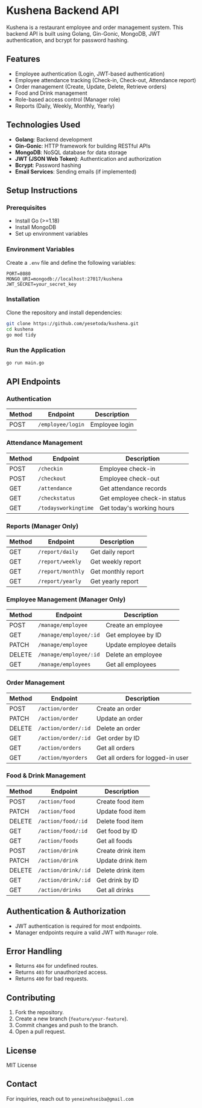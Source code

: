 # Kushena Backend API

Kushena is a restaurant employee and order management system. This backend API is built using Golang, Gin-Gonic, MongoDB, JWT authentication, and bcrypt for password hashing.

## Features
- Employee authentication (Login, JWT-based authentication)
- Employee attendance tracking (Check-in, Check-out, Attendance report)
- Order management (Create, Update, Delete, Retrieve orders)
- Food and Drink management
- Role-based access control (Manager role)
- Reports (Daily, Weekly, Monthly, Yearly)

## Technologies Used
- **Golang**: Backend development
- **Gin-Gonic**: HTTP framework for building RESTful APIs
- **MongoDB**: NoSQL database for data storage
- **JWT (JSON Web Token)**: Authentication and authorization
- **Bcrypt**: Password hashing
- **Email Services**: Sending emails (if implemented)

## Setup Instructions

### Prerequisites
- Install Go (>=1.18)
- Install MongoDB
- Set up environment variables

### Environment Variables
Create a `.env` file and define the following variables:
```env
PORT=8080
MONGO_URI=mongodb://localhost:27017/kushena
JWT_SECRET=your_secret_key
```

### Installation
Clone the repository and install dependencies:
```sh
git clone https://github.com/yesetoda/kushena.git
cd kushena
go mod tidy
```

### Run the Application
```sh
go run main.go
```

## API Endpoints

### Authentication
| Method | Endpoint            | Description |
|--------|--------------------|-------------|
| POST   | `/employee/login`  | Employee login |

### Attendance Management
| Method | Endpoint              | Description |
|--------|----------------------|-------------|
| POST   | `/checkin`           | Employee check-in |
| POST   | `/checkout`          | Employee check-out |
| GET    | `/attendance`        | Get attendance records |
| GET    | `/checkstatus`       | Get employee check-in status |
| GET    | `/todaysworkingtime` | Get today's working hours |

### Reports (Manager Only)
| Method | Endpoint    | Description |
|--------|------------|-------------|
| GET    | `/report/daily`   | Get daily report |
| GET    | `/report/weekly`  | Get weekly report |
| GET    | `/report/monthly` | Get monthly report |
| GET    | `/report/yearly`  | Get yearly report |

### Employee Management (Manager Only)
| Method | Endpoint                  | Description |
|--------|--------------------------|-------------|
| POST   | `/manage/employee`       | Create an employee |
| GET    | `/manage/employee/:id`   | Get employee by ID |
| PATCH  | `/manage/employee`       | Update employee details |
| DELETE | `/manage/employee/:id`   | Delete an employee |
| GET    | `/manage/employees`      | Get all employees |

### Order Management
| Method | Endpoint           | Description |
|--------|------------------|-------------|
| POST   | `/action/order`  | Create an order |
| PATCH  | `/action/order`  | Update an order |
| DELETE | `/action/order/:id` | Delete an order |
| GET    | `/action/order/:id` | Get order by ID |
| GET    | `/action/orders` | Get all orders |
| GET    | `/action/myorders` | Get all orders for logged-in user |

### Food & Drink Management
| Method | Endpoint          | Description |
|--------|-----------------|-------------|
| POST   | `/action/food`  | Create food item |
| PATCH  | `/action/food`  | Update food item |
| DELETE | `/action/food/:id` | Delete food item |
| GET    | `/action/food/:id` | Get food by ID |
| GET    | `/action/foods` | Get all foods |
| POST   | `/action/drink` | Create drink item |
| PATCH  | `/action/drink` | Update drink item |
| DELETE | `/action/drink/:id` | Delete drink item |
| GET    | `/action/drink/:id` | Get drink by ID |
| GET    | `/action/drinks` | Get all drinks |

## Authentication & Authorization
- JWT authentication is required for most endpoints.
- Manager endpoints require a valid JWT with `Manager` role.

## Error Handling
- Returns `404` for undefined routes.
- Returns `403` for unauthorized access.
- Returns `400` for bad requests.

## Contributing
1. Fork the repository.
2. Create a new branch (`feature/your-feature`).
3. Commit changes and push to the branch.
4. Open a pull request.

## License
MIT License

## Contact
For inquiries, reach out to `yeneinehseiba@gmail.com`

